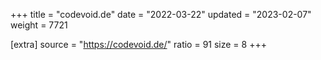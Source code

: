 +++
title = "codevoid.de"
date = "2022-03-22"
updated = "2023-02-07"
weight = 7721

[extra]
source = "https://codevoid.de/"
ratio = 91
size = 8
+++
